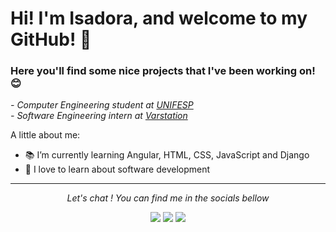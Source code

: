 # Hi! I'm Isadora, and welcome to my GitHub! 👋
### Here you'll find some nice projects that I've been working on! 😊

<!--
**IsadoraMuniz/IsadoraMuniz** is a ✨ _special_ ✨ repository because its `README.md` (this file) appears on your GitHub profile.-->

<i> - Computer Engineering student at [UNIFESP](https://www.unifesp.br/)</i>
<i><br> - Software Engineering intern at [Varstation](https://www.varstation.com/)</i>

  

A little about me:

- 📚 I’m currently learning Angular, HTML, CSS, JavaScript and Django
- 🥰 I love to learn about software development

<!--
![Top Languages Card](https://github-readme-stats.vercel.app/api/top-langs/?username=IsadoraMuniz&layout=compact&hide=Yacc)-->
<hr>
<p align="center">
  <i>Let's chat ! You can find me in the socials bellow</i>
<p align="center">
    <a href="http://www.linkedin.com/in/isadora-rf-muniz" alt="Linkedin" target="_blank"> <img src="https://img.icons8.com/color/30/000000/linkedin.png" /></a>
    <a href="https://www.instagram.com/isadoraa_muniz" alt="Instagram" target="_blank"><img src="https://img.icons8.com/fluent/30/000000/instagram-new.png" /></a>
    <a href="https://www.facebook.com/isadora.rfmuniz/" alt="Facebook" target="_blank"><img src="https://img.icons8.com/fluent/30/000000/facebook-new.png" /></a>
</p>
  
</p>


